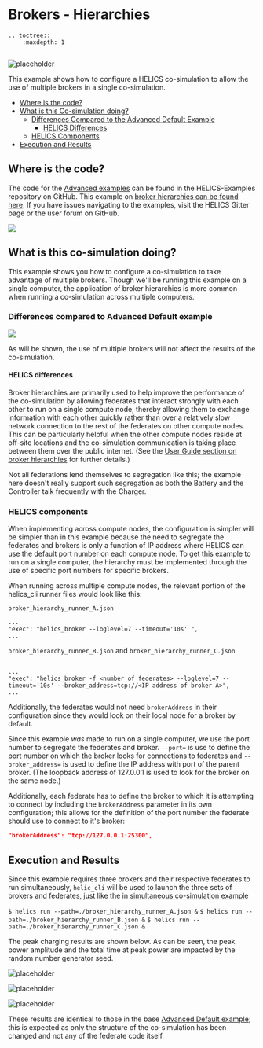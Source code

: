 # Brokers - Hierarchies




```eval_rst
.. toctree::
    :maxdepth: 1


```

![placeholder](../../../img/user_guide_combinations_advanced.png)


This example shows how to configure a HELICS co-simulation to allow the use of multiple brokers in a single co-simulation.

* [Where is the code?](#where-is-the-code)
* [What is this Co-simulation doing?](#what-is-this-co-simulation-doing)
	* [Differences Compared to the Advanced Default Example](#differences-compared-to-the-advanced-default-example)
		* [HELICS Differences](#helics-differences)
	* [HELICS Components](#helics-components)
* [Execution and Results](#execution-and-results)


	
	
	

## Where is the code?

The code for the [Advanced examples](https://github.com/GMLC-TDC/HELICS-Examples/tree/master/user_guide_examples/advanced) can be found in the HELICS-Examples repository on GitHub. This example on [broker hierarchies can be found here](https://github.com/GMLC-TDC/HELICS-Examples/tree/master/user_guide_examples/advanced/advanced_brokers/hierarchies). If you have issues navigating to the examples, visit the HELICS Gitter page or the user forum on GitHub.


[![](../../../img/advanced_broker_hierarchies_github.png)](https://github.com/GMLC-TDC/HELICS-Examples/tree/master/user_guide_examples/advanced)







## What is this co-simulation doing?

This example shows you how to configure a co-simulation to take advantage of multiple brokers. Though we'll be running this example on a single computer, the application of broker hierarchies is more common when running a co-simulation across multiple computers.





### Differences compared to Advanced Default example


![](../../../img/broker_hierarchy_example.png)

As will be shown, the use of multiple brokers will not affect the results of the co-simulation.




#### HELICS differences 

Broker hierarchies are primarily used to help improve the performance of the co-simulation by allowing federates that interact strongly with each other to run on a single compute node, thereby allowing them to exchange information with each other quickly rather than over a relatively slow network connection to the rest of the federates on other compute nodes.   This can be particularly helpful when the other compute nodes reside at off-site locations and the co-simulation communication is taking place between them over the public internet. (See the [User Guide section on broker hierarchies](../../advanced_topics/broker_hierarchies.md) for further details.) 

Not all federations lend themselves to segregation like this; the example here doesn't really support such segregation as both the Battery and the Controller talk frequently with the Charger. 





### HELICS components

When implementing across compute nodes, the configuration is simpler will be simpler than in this example because the need to segregate the federates and brokers is only a function of IP address where HELICS can use the default port number on each compute node. To get this example to run on a single computer, the hierarchy must be implemented through the use of specific port numbers for specific brokers.

When running across multiple compute nodes, the relevant portion of the helics_cli runner files would look like this:


`broker_hierarchy_runner_A.json`

```
...
"exec": "helics_broker --loglevel=7 --timeout='10s' ",
...
```

`broker_hierarchy_runner_B.json` and `broker_hierarchy_runner_C.json`

```

...
"exec": "helics_broker -f <number of federates> --loglevel=7 --timeout='10s' --broker_address=tcp://<IP address of broker A>",
...
```

Additionally, the federates would not need `brokerAddress` in their configuration since they would look on their local node for a broker by default.


Since this example _was_ made to run on a single computer, we use the port number to segregate the federates and broker. `--port=` is use to define the port number on which the broker looks for connections to federates and `--broker_address=` is used to define the IP address with port of the parent broker. (The loopback address of 127.0.0.1 is used to look for the broker on the same node.)

Additionally, each federate has to define the broker to which it is attempting to connect by including the `brokerAddress` parameter in its own configuration; this allows for the definition of the port number the federate should use to connect to it's broker:

```json
"brokerAddress": "tcp://127.0.0.1:25300",
```


## Execution and Results

Since this example requires three brokers and their respective federates to run simultaneously, `helic_cli` will be used to launch the three sets of brokers and federates, just like the in [simultaneous co-simulation example](./advanced_broker_simultaneous.md)

`$ helics run --path=./broker_hierarchy_runner_A.json &`
`$ helics run --path=./broker_hierarchy_runner_B.json &`
`$ helics run --path=./broker_hierarchy_runner_C.json &`


The peak charging results are shown below. As can be seen, the peak power amplitude and the total time at peak power are impacted by the random number generator seed.


![placeholder](../../../img/advanced_hierarchy_charging_power.png)

![placeholder](../../../img/advanced_hierarchy_estimated_SOCs.png)

![placeholder](../../../img/advanced_hierarchy_battery_SOCs.png)

These results are identical to those in the base [Advanced Default example](./advanced_default.md); this is expected as only the structure of the co-simulation has been changed and not any of the federate code itself.